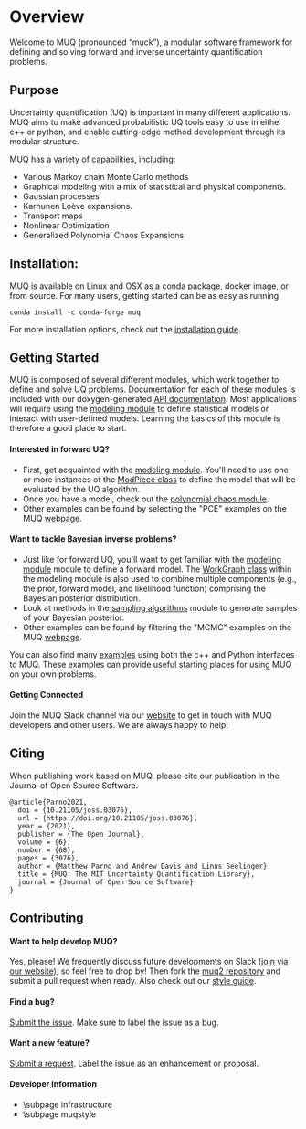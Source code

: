 # Overview

Welcome to MUQ (pronounced “muck”), a modular software framework for defining and solving forward and inverse uncertainty quantification problems.

## Purpose

Uncertainty quantification (UQ) is important in many different applications.
MUQ aims to make advanced probabilistic UQ tools easy to use in either c++ or python,
and enable cutting-edge method development through its modular structure.

MUQ has a variety of capabilities, including:

*  Various Markov chain Monte Carlo methods
*  Graphical modeling with a mix of statistical and physical components.
*  Gaussian processes
*  Karhunen Loève expansions.
*  Transport maps
*  Nonlinear Optimization
*  Generalized Polynomial Chaos Expansions

## Installation:

MUQ is available on Linux and OSX as a conda package, docker image, or from source. For many users, getting started can be as easy as running

```
conda install -c conda-forge muq
```

For more installation options, check out the [installation guide](https://nexgenanalytics.github.io/MIT-MUQ/latest/muqinstall.html).

## Getting Started

MUQ is composed of several different modules, which work together to define and solve UQ problems. 
Documentation for each of these modules is included with our doxygen-generated [API documentation](https://nexgenanalytics.github.io/MIT-MUQ/latest/index.html). 
Most applications will require using the [modeling module](https://nexgenanalytics.github.io/MIT-MUQ/latest/group__modeling.html) to define statistical models or interact with user-defined models. Learning the basics of this module is therefore a good place to start.

#### Interested in forward UQ?

- First, get acquainted with the [modeling module](https://nexgenanalytics.github.io/MIT-MUQ/latest/group__modeling.html).  You'll need to use one or more instances of the [ModPiece class](https://nexgenanalytics.github.io/MIT-MUQ/latest/classmuq_1_1Modeling_1_1ModPiece.html) to define the model that will be evaluated by the UQ algorithm.
- Once you have a model, check out the [polynomial chaos module](https://nexgenanalytics.github.io/MIT-MUQ/latest/group__polychaos.html).
- Other examples can be found by selecting the "PCE" examples on the MUQ [webpage](https://nexgenanalytics.github.io/MIT-MUQ/examples.html).

#### Want to tackle Bayesian inverse problems?

- Just like for forward UQ, you'll want to get familiar with the [modeling module](https://nexgenanalytics.github.io/MIT-MUQ/latest/group__modeling.html) module to define a forward model.  The [WorkGraph class](https://nexgenanalytics.github.io/MIT-MUQ/latest/classmuq_1_1Modeling_1_1WorkGraph.html) within the modeling module is also used to combine multiple components (e.g., the prior, forward model, and likelihood function) comprising the Bayesian posterior distribution.
- Look at methods in the [sampling algorithms](https://nexgenanalytics.github.io/MIT-MUQ/latest/group__sampling.html) module to generate samples of your Bayesian posterior.
- Other examples can be found by filtering the "MCMC" examples on the MUQ [webpage](https://nexgenanalytics.github.io/MIT-MUQ/examples.html).

You can also find many [examples](https://nexgenanalytics.github.io/MIT-MUQ/examples.html) using both the c++ and Python interfaces to MUQ.  These examples can provide useful starting places for using MUQ on your own problems.

#### Getting Connected

Join the MUQ Slack channel via our [website](http://muq.mit.edu/) to get in touch with MUQ developers and other users. We are always happy to help!

## Citing

When publishing work based on MUQ, please cite our publication in the Journal of Open Source Software.

<div><pre><code class="language-plaintext">@article{Parno2021,
  doi = {10.21105/joss.03076},
  url = {https://doi.org/10.21105/joss.03076},
  year = {2021},
  publisher = {The Open Journal},
  volume = {6},
  number = {68},
  pages = {3076},
  author = {Matthew Parno and Andrew Davis and Linus Seelinger},
  title = {MUQ: The MIT Uncertainty Quantification Library},
  journal = {Journal of Open Source Software}
}</code></pre></div>

## Contributing

#### Want to help develop MUQ?

Yes, please! We frequently discuss future developments on Slack ([join via our website](http://muq.mit.edu/)), so feel free to drop by!
Then fork the [muq2 repository](https://github.com/NexGenAnalytics/MIT-MUQ) and submit a pull request when ready.
Also check out our [style guide](https://nexgenanalytics.github.io/MIT-MUQ/latest/muqstyle.html).

#### Find a bug?

[Submit the issue](https://github.com/NexGenAnalytics/MIT-MUQ/issues).  Make sure to label the issue as a bug.

#### Want a new feature?

[Submit a request](https://github.com/NexGenAnalytics/MIT-MUQ/pulls).  Label the issue as an enhancement or proposal.


#### Developer Information
- \subpage infrastructure
- \subpage muqstyle
